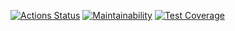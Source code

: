 [![Actions Status](https://github.com/tigp/frontend-project-lvl2/workflows/hexlet-check/badge.svg)](https://github.com/tigp/frontend-project-lvl3/actions)
[![Maintainability](https://api.codeclimate.com/v1/badges/78868d510459953ea872/maintainability)](https://codeclimate.com/github/tigp/frontend-project-lvl3/maintainability)
[![Test Coverage](https://api.codeclimate.com/v1/badges/78868d510459953ea872/test_coverage)](https://codeclimate.com/github/tigp/frontend-project-lvl3/test_coverage)